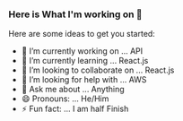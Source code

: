### Here is What I'm working on 👋


Here are some ideas to get you started:

- 🔭 I’m currently working on ... API
- 🌱 I’m currently learning ... React.js
- 👯 I’m looking to collaborate on ... React.js
- 🤔 I’m looking for help with ... AWS
- 💬 Ask me about ... Anything
- 😄 Pronouns: ... He/Him
- ⚡ Fun fact: ... I am half Finish
